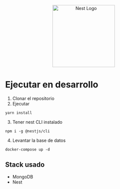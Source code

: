 <p align="center">
  <a href="http://nestjs.com/" target="blank"><img src="https://nestjs.com/img/logo-small.svg" width="200" alt="Nest Logo" /></a>
</p>

# Ejecutar en desarrollo

1. Clonar el repositorio
2. Ejecutar

```
yarn install
```

3. Tener nest CLI instalado

```
npm i -g @nestjs/cli
```

4. Levantar la base de datos

```
docker-compose up -d
```

## Stack usado

* MongoDB
* Nest
